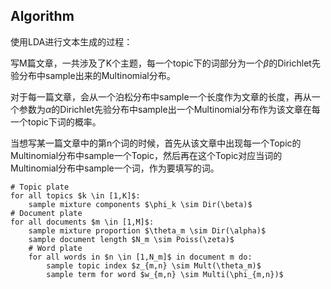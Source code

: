 ## Algorithm

使用LDA进行文本生成的过程：

写M篇文章，一共涉及了K个主题，每一个topic下的词部分为一个$\beta$的Dirichlet先验分布中sample出来的Multinomial分布。

对于每一篇文章，会从一个泊松分布中sample一个长度作为文章的长度，再从一个参数为$\alpha$的Dirichlet先验分布中sample出一个Multinomial分布作为该文章在每一个topic下词的概率。

当想写某一篇文章中的第n个词的时候，首先从该文章中出现每一个Topic的Multinomial分布中sample一个Topic，然后再在这个Topic对应当词的Multinomial分布中sample一个词，作为要填写的词。

```
# Topic plate
for all topics $k \in [1,K]$:
    sample mixture components $\phi_k \sim Dir(\beta)$
# Document plate
for all documents $m \in [1,M]$:
    sample mixture proportion $\theta_m \sim Dir(\alpha)$
    sample document length $N_m \sim Poiss(\zeta)$
    # Word plate
    for all words in $n \in [1,N_m]$ in document m do:
        sample topic index $z_{m,n} \sim Mult(\theta_m)$
        sample term for word $w_{m,n} \sim Multi(\phi_{m,n})$
```

